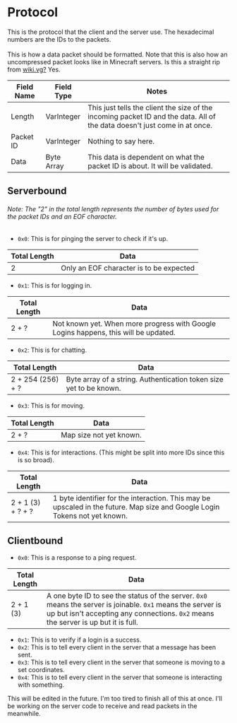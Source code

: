 # Protocol
This is the protocol that the client and the server use. The hexadecimal numbers are the IDs to the packets.
\
\
This is how a data packet should be formatted. Note that this is also how an uncompressed packet looks like in Minecraft servers. Is this a straight rip from [wiki.vg?](https://wiki.vg) Yes.

Field Name | Field Type | Notes
---------- | ---------- | ------
Length     | VarInteger | This just tells the client the size of the incoming packet ID and the data. All of the data doesn't just come in at once.
Packet ID  | VarInteger | Nothing to say here.
Data       | Byte Array | This data is dependent on what the packet ID is about. It will be validated.

## Serverbound
###### Note: The "2" in the total length represents the number of bytes used for the packet IDs and an EOF character.

- `0x0`: This is for pinging the server to check if it's up.

Total Length | Data
------------ | ----
2            | Only an EOF character is to be expected

- `0x1`: This is for logging in.

Total Length | Data
------------ | ----
2 + ?        | Not known yet. When more progress with Google Logins happens, this will be updated.

- `0x2`: This is for chatting.

Total Length     | Data
---------------- | ----
2 + 254 (256) + ?| Byte array of a string. Authentication token size yet to be known.

- `0x3`: This is for moving.

Total Length | Data
------------ | ----
2 + ?        | Map size not yet known.

- `0x4`: This is for interactions. (This might be split into more IDs since this is so broad).

Total Length      | Data
----------------- | ----
2 + 1 (3)  + ? + ?| 1 byte identifier for the interaction. This may be upscaled in the future. Map size and Google Login Tokens not yet known.

## Clientbound
- `0x0`: This is a response to a ping request.

Total Length | Data
------------ | ----
2 + 1 (3)    | A one byte ID to see the status of the server. `0x0` means the server is joinable. `0x1` means the server is up but isn't accepting any connections. `0x2` means the server is up but it is full.

- `0x1`: This is to verify if a login is a success.
- `0x2`: This is to tell every client in the server that a message has been sent.
- `0x3`: This is to tell every client in the server that someone is moving to a set coordinates.
- `0x4`: This is to tell every client in the server that someone is interacting with something.

This will be edited in the future. I'm too tired to finish all of this at once. I'll be working on the server code to receive and read packets in the meanwhile.

